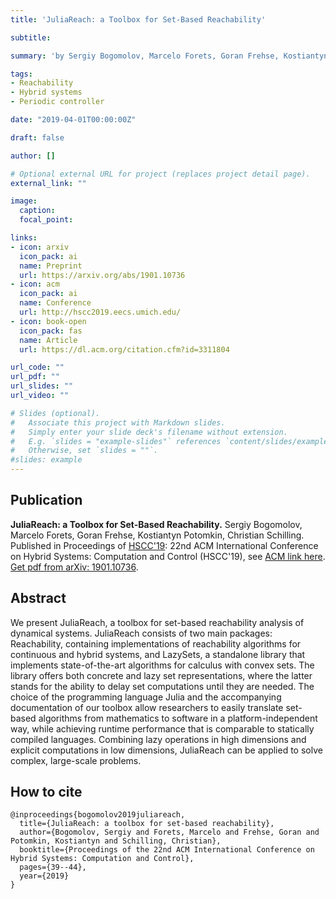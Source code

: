 ```yaml
---
title: 'JuliaReach: a Toolbox for Set-Based Reachability'

subtitle:

summary: 'by Sergiy Bogomolov, Marcelo Forets, Goran Frehse, Kostiantyn Potomkin, Christian Schilling (2019)'

tags:
- Reachability
- Hybrid systems
- Periodic controller

date: "2019-04-01T00:00:00Z"

draft: false

author: []

# Optional external URL for project (replaces project detail page).
external_link: ""

image:
  caption:
  focal_point:

links:
- icon: arxiv
  icon_pack: ai
  name: Preprint
  url: https://arxiv.org/abs/1901.10736
- icon: acm
  icon_pack: ai
  name: Conference
  url: http://hscc2019.eecs.umich.edu/
- icon: book-open
  icon_pack: fas
  name: Article
  url: https://dl.acm.org/citation.cfm?id=3311804

url_code: ""
url_pdf: ""
url_slides: ""
url_video: ""

# Slides (optional).
#   Associate this project with Markdown slides.
#   Simply enter your slide deck's filename without extension.
#   E.g. `slides = "example-slides"` references `content/slides/example-slides.md`.
#   Otherwise, set `slides = ""`.
#slides: example
---
```


## Publication

**JuliaReach: a Toolbox for Set-Based Reachability.** Sergiy Bogomolov, Marcelo Forets, Goran Frehse, Kostiantyn Potomkin, Christian Schilling. Published in Proceedings of [HSCC'19](http://hscc2019.eecs.umich.edu/): 22nd ACM International Conference on Hybrid Systems: Computation and Control (HSCC'19), see [ACM link here](https://dl.acm.org/citation.cfm?id=3311804). [Get pdf from arXiv: 1901.10736](https://arxiv.org/abs/1901.10736).

## Abstract

We present JuliaReach, a toolbox for set-based
reachability analysis of dynamical systems.
JuliaReach consists of two main packages: Reachability, containing implementations
of reachability algorithms for continuous
and hybrid systems, and LazySets, a
standalone library that implements
state-of-the-art algorithms for calculus
with convex sets. The library offers both
concrete and lazy set representations, where
the latter stands for the ability to delay
set computations until they are needed. The
choice of the programming language Julia and
the accompanying documentation of our
toolbox allow researchers to easily translate
set-based algorithms from mathematics to
software in a platform-independent way,
while achieving runtime performance that
is comparable to statically compiled languages.
Combining lazy operations in high dimensions
and explicit computations in low dimensions,
JuliaReach can be applied to solve complex,
large-scale problems.

## How to cite

```
@inproceedings{bogomolov2019juliareach,
  title={JuliaReach: a toolbox for set-based reachability},
  author={Bogomolov, Sergiy and Forets, Marcelo and Frehse, Goran and Potomkin, Kostiantyn and Schilling, Christian},
  booktitle={Proceedings of the 22nd ACM International Conference on Hybrid Systems: Computation and Control},
  pages={39--44},
  year={2019}
}
```
